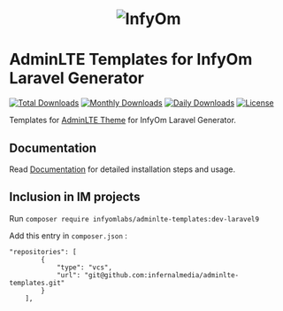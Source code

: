 <h1 align="center"><img src="https://assets.infyom.com/open-source/infyom-logo.png" alt="InfyOm"></h1>

AdminLTE Templates for InfyOm Laravel Generator
================================================

[![Total Downloads](https://poser.pugx.org/infyomlabs/adminlte-templates/downloads)](https://packagist.org/packages/infyomlabs/adminlte-templates)
[![Monthly Downloads](https://poser.pugx.org/infyomlabs/adminlte-templates/d/monthly)](https://packagist.org/packages/infyomlabs/adminlte-templates)
[![Daily Downloads](https://poser.pugx.org/infyomlabs/adminlte-templates/d/daily)](https://packagist.org/packages/infyomlabs/adminlte-templates)
[![License](https://poser.pugx.org/infyomlabs/adminlte-templates/license)](https://packagist.org/packages/infyomlabs/adminlte-templates)

Templates for [AdminLTE Theme](https://adminlte.io/) for InfyOm Laravel Generator.  

## Documentation

Read [Documentation](https://infyom.com/open-source/laravelgenerator/docs/8.0/adminlte-templates) for detailed installation steps and usage.
## Inclusion in IM projects

Run `composer require infyomlabs/adminlte-templates:dev-laravel9`

Add this entry in `composer.json` :

```
"repositories": [
        {
            "type": "vcs",
            "url": "git@github.com:infernalmedia/adminlte-templates.git"
        }
    ],
```